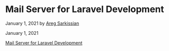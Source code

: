 # Mail Server for Laravel Development

January 1, 2021 by [Areg Sarkissian](https://aregsar.com/about)

January 1, 2021

[Mail Server for Laravel Development](https://aregsar.com/blog/2021/mail-server-for-laravel-development)
